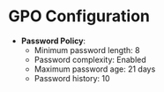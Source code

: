 # GPO Configuration

- **Password Policy**:
  - Minimum password length: 8
  - Password complexity: Enabled
  - Maximum password age: 21 days
  - Password history: 10